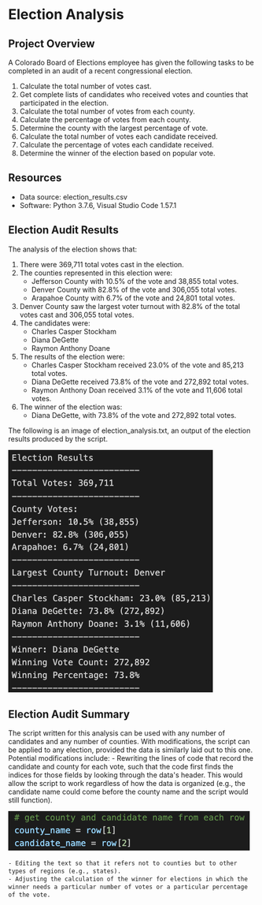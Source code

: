 # Election Analysis

## Project Overview

A Colorado Board of Elections employee has given the following tasks to be completed in an audit of a recent congressional election.

1. Calculate the total number of votes cast.
2. Get complete lists of candidates who received votes and counties that participated in the election.
3. Calculate the total number of votes from each county.
4. Calculate the percentage of votes from each county.
5. Determine the county with the largest percentage of vote.
6. Calculate the total number of votes each candidate received.
7. Calculate the percentage of votes each candidate received.
8. Determine the winner of the election based on popular vote.

## Resources
   - Data source: election_results.csv
   - Software: Python 3.7.6, Visual Studio Code 1.57.1

## Election Audit Results

The analysis of the election shows that:
1. There were 369,711 total votes cast in the election.
2. The counties represented in this election were:
	- Jefferson County with 10.5% of the vote and 38,855 total votes.
	- Denver County with 82.8% of the vote and 306,055 total votes.
	- Arapahoe County with 6.7% of the vote and 24,801 total votes.
3. Denver County saw the largest voter turnout with 82.8% of the total votes cast and 306,055 total votes.
4. The candidates were:
	- Charles Casper Stockham
	- Diana DeGette
	- Raymon Anthony Doane
5. The results of the election were:
	- Charles Casper Stockham received 23.0% of the vote and 85,213 total votes.
	- Diana DeGette received 73.8% of the vote and 272,892 total votes.
	- Raymon Anthony Doan received 3.1% of the vote and 11,606 total votes.
6. The winner of the election was:
	- Diana DeGette, with 73.8% of the vote and 272,892 total votes.

The following is an image of election_analysis.txt, an output of the election results produced by the script.

![Election Analysis Output](Resources/election-analysis-output.png)

## Election Audit Summary

The script written for this analysis can be used with any number of candidates and any number of counties. With modifications, the script can be applied to any election, provided the data is similarly laid out to this one. Potential modifications include:
	- Rewriting the lines of code that record the candidate and county for each vote, such that the code first finds the indices for those fields by looking through the data's header. This would allow the script to work regardless of how the data is organized (e.g., the candidate name could come before the county name and the script would still function).
	
![Name Retrieval Code](Resources/name-retrieval-code.png)
	
	- Editing the text so that it refers not to counties but to other types of regions (e.g., states).
	- Adjusting the calculation of the winner for elections in which the winner needs a particular number of votes or a particular percentage of the vote.
